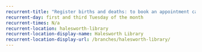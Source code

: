 ```yaml
---
recurrent-title: "Register births and deaths: to book an appointment call Lowestoft Registration office on 01502 528160"
recurrent-day: first and third Tuesday of the month
recurrent-times: N/a
recurrent-location: halesworth-library
recurrent-location-display-name: Halesworth Library
recurrent-location-display-url: /branches/halesworth-library/
---
```


